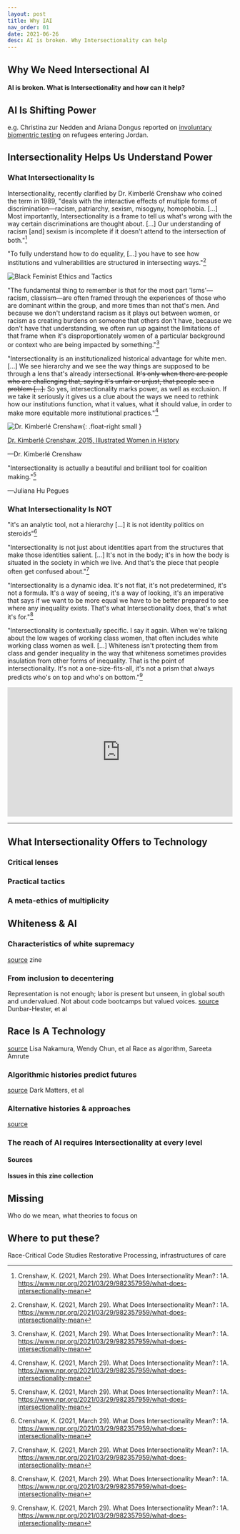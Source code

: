 ```yaml
---
layout: post
title: Why IAI 
nav_order: 01
date: 2021-06-26
desc: AI is broken. Why Intersectionality can help
---
```


<main class="zine">
<section class="zine-page page-1" markdown="1">

# Why We Need Intersectional AI

#### AI is broken. What is Intersectionality and how can it help?
<!-- >(Critical Theory, So Whats) -->

<!-- ![Intersectionality Wheel]()--> 
<!-- duckworth intersectionality wheel? -->
  
</section>
<section class="zine-page page-2" markdown="1">

## AI Is Shifting Power

e.g. Christina zur Nedden and Ariana Dongus reported on [involuntary biomentric testing](https://www.zeit.de/digital/datenschutz/2017-12/biometrie-fluechtlinge-cpams-iris-erkennung-zwang) on refugees entering Jordan. 

## Intersectionality Helps Us Understand Power

### What Intersectionality Is

<!-- >"Intersectionality is a lens through which you can see where power comes and collides, where it locks and intersects. Is is the acknowledgement that everyone has their own unique experiences of discrimination and privilege." - Kimberlé Crenshaw[^Crenshaw1989] -->

Intersectionality, recently clarified by Dr. Kimberlé Crenshaw who coined the term in 1989, "deals with the interactive effects of multiple forms of discrimination—racism, patriarchy, sexism, misogyny, homophobia. [...] Most importantly, Intersectionality is a frame to tell us what's wrong with the way certain discriminations are thought about. [...] Our understanding of racism [and] sexism is incomplete if it doesn't attend to the intersection of both."[^Crenshaw2021]

"To fully understand how to do equality, [...] you have to see how institutions and vulnerabilities are structured in intersecting ways."[^Crenshaw2021]
<!-- {: .margin-above="-50px" } -->

![Black Feminist Ethics and Tactics](../../assets/img/LC-BlackFeministEthicsTactics.png) 

"The fundamental thing to remember is that for the most part 'Isms'—racism, classism—are often framed through the experiences of those who are dominant within the group, and more times than not that's men. And because we don't understand racism as it plays out between women, or racism as creating burdens on someone that others don't have,  because we don't have that understanding, we often run up against the limitations of that frame when it's disproportionately women of a particular background or context who are being impacted by something."[^Crenshaw2021]

"Intersectionality is an institutionalized historical advantage for white men. [...] We see hierarchy and we see the way things are supposed to be through a lens that's already intersectional. ~~It's only when there are people who are challenging that, saying it's unfair or unjust, that people see a problem [...].~~ So yes, intersectionality marks power, as well as exclusion. If we take it seriously it gives us a clue about the ways we need to rethink how our institutions function, what it values, what it should value, in order to make more equitable more institutional practices."[^Crenshaw2021]

![Dr. Kimberlé Crenshaw](assets/../../assets/img/Crenshaw-IWIH-Gough.png){: .float-right small }
<!-- {: .small .right } -->

[Dr. Kimberlé Crenshaw, 2015, Illustrated Women in History](https://illustratedwomeninhistory.com/kimberle-crenshaw-is-an-american-scholar-in-the/)

<caption>—Dr. Kimberlé Crenshaw</caption>

"Intersectionality is actually a beautiful and brilliant tool for coalition making."[^Crenshaw2021]
<caption>—Juliana Hu Pegues</caption>

### What Intersectionality Is NOT

"it's an analytic tool, not a hierarchy [...] it is not identity politics on steroids"[^Crenshaw2021]

"Intersectionality is not just about identities apart from the structures that make those identities salient. [...] It's not in the body; it's in how the body is situated in the society in which we live. And that's the piece that people often get confused about."[^Crenshaw2021] 

"Intersectionality is a dynamic idea. It's not flat, it's not predetermined, it's not a formula. It's a way of seeing, it's a way of looking, it's an imperative that says if we want to be more equal we have to be better prepared to see where any inequality exists. That's what Intersectionality does, that's what it's for."[^Crenshaw2021]

"Intersectionality is contextually specific. I say it again. When we're talking about the low wages of working class women, that often includes white working class women as well. [...] Whiteness isn't protecting them from class and gender inequality in the way that whiteness sometimes provides insulation from other forms of inequality. That is the point of intersectionality. It's not a one-size-fits-all, it's not a prism that always predicts who's on top and who's on bottom."[^Crenshaw2021]

<iframe src="https://www.npr.org/player/embed/982357959/982371588" width="100%" height="290" frameborder="0" scrolling="no" title="NPR embedded audio player"></iframe>

[^Crenshaw1989]: Crenshaw, K. (2015). Demarginalizing the Intersection of Race and Sex: A Black Feminist Critique of Antidiscrimination Doctrine, Feminist Theory and Antiracist Politics. University of Chicago Legal Forum, 1989(1). https://chicagounbound.uchicago.edu/uclf/vol1989/iss1/8
[^Crenshaw2021]: Crenshaw, K. (2021, March 29). What Does Intersectionality Mean? : 1A. https://www.npr.org/2021/03/29/982357959/what-does-intersectionality-mean

</section>

<hr>

<section class="zine-page page-3" markdown="1">

## What Intersectionality Offers to Technology

### Critical lenses

### Practical tactics

### A meta-ethics of multiplicity

</section>

<section class="zine-page page-4" markdown="1">

## Whiteness & AI

### Characteristics of white supremacy
[source]() zine

### From inclusion to decentering
Representation is not enough; labor is present but unseen, in global south and undervalued. Not about code bootcamps but valued voices. 
[source]() Dunbar-Hester, et al

</section>
<section class="zine-page page-5" markdown="1">

## Race Is A Technology
[source]() Lisa Nakamura, Wendy Chun, et al
Race as algorithm, Sareeta Amrute

### Algorithmic histories predict futures
[source]() Dark Matters, et al

</section>
<section class="zine-page page-6" markdown="1">

### Alternative histories & approaches
[source]() <!--expand if Xin Xin is open to this-->

</section>
<section class="zine-page page-7" markdown="1">



</section>
<section class="zine-page page-8" markdown="1">

### The reach of AI requires Intersectionality at every level

#### Sources

#### Issues in this zine collection
<!--visit site-->

</section>
</main>

## Missing
Who do we mean, what theories to focus on

## Where to put these? 
Race-Critical Code Studies
Restorative Processing, infrastructures of care